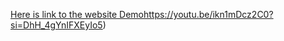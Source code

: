 [Here is link to the website Demo](https://youtu.be/ikn1mDcz2C0?si=DhH_4gYnIFXEyIo5)https://youtu.be/ikn1mDcz2C0?si=DhH_4gYnIFXEyIo5)
